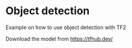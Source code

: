 # Object detection

Example on how to use object detection with TF2

Download the model from https://tfhub.dev/